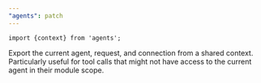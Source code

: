 ```yaml
---
"agents": patch
---
```


`import {context} from 'agents';`

Export the current agent, request, and connection from a shared context. Particularly useful for tool calls that might not have access to the current agent in their module scope.
